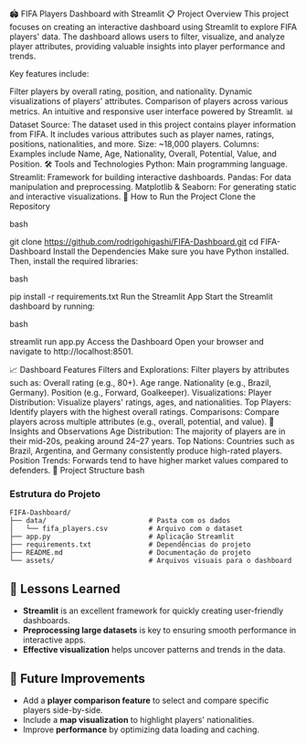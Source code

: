 🏟️ FIFA Players Dashboard with Streamlit
📋 Project Overview
This project focuses on creating an interactive dashboard using Streamlit to explore FIFA players' data. The dashboard allows users to filter, visualize, and analyze player attributes, providing valuable insights into player performance and trends.

Key features include:

Filter players by overall rating, position, and nationality.
Dynamic visualizations of players' attributes.
Comparison of players across various metrics.
An intuitive and responsive user interface powered by Streamlit.
📊 Dataset
Source: The dataset used in this project contains player information from FIFA. It includes various attributes such as player names, ratings, positions, nationalities, and more.
Size: ~18,000 players.
Columns: Examples include Name, Age, Nationality, Overall, Potential, Value, and Position.
🛠️ Tools and Technologies
Python: Main programming language.
Streamlit: Framework for building interactive dashboards.
Pandas: For data manipulation and preprocessing.
Matplotlib & Seaborn: For generating static and interactive visualizations.
🚀 How to Run the Project
Clone the Repository

bash

git clone https://github.com/rodrigohigashi/FIFA-Dashboard.git
cd FIFA-Dashboard
Install the Dependencies
Make sure you have Python installed. Then, install the required libraries:

bash

pip install -r requirements.txt
Run the Streamlit App
Start the Streamlit dashboard by running:

bash

streamlit run app.py
Access the Dashboard
Open your browser and navigate to http://localhost:8501.

📈 Dashboard Features
Filters and Explorations:
Filter players by attributes such as:
Overall rating (e.g., 80+).
Age range.
Nationality (e.g., Brazil, Germany).
Position (e.g., Forward, Goalkeeper).
Visualizations:
Player Distribution: Visualize players' ratings, ages, and nationalities.
Top Players: Identify players with the highest overall ratings.
Comparisons: Compare players across multiple attributes (e.g., overall, potential, and value).
🎯 Insights and Observations
Age Distribution: The majority of players are in their mid-20s, peaking around 24–27 years.
Top Nations: Countries such as Brazil, Argentina, and Germany consistently produce high-rated players.
Position Trends: Forwards tend to have higher market values compared to defenders.
📂 Project Structure
bash

### Estrutura do Projeto

```plaintext
FIFA-Dashboard/
├── data/                         # Pasta com os dados
│   └── fifa_players.csv          # Arquivo com o dataset
├── app.py                        # Aplicação Streamlit
├── requirements.txt              # Dependências do projeto
├── README.md                     # Documentação do projeto
└── assets/                       # Arquivos visuais para o dashboard
```

## 🧠 Lessons Learned

- **Streamlit** is an excellent framework for quickly creating user-friendly dashboards.
- **Preprocessing large datasets** is key to ensuring smooth performance in interactive apps.
- **Effective visualization** helps uncover patterns and trends in the data.

## 🌟 Future Improvements

- Add a **player comparison feature** to select and compare specific players side-by-side.
- Include a **map visualization** to highlight players' nationalities.
- Improve **performance** by optimizing data loading and caching.
